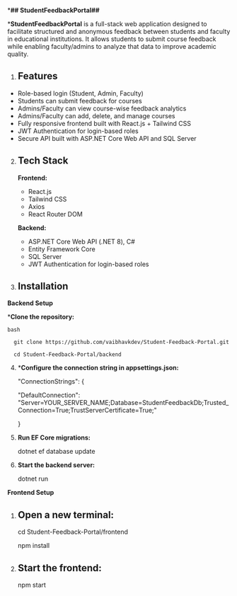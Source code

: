 ***## StudentFeedbackPortal##**

***StudentFeedbackPortal** is a full-stack web application designed to facilitate structured and anonymous feedback between students and faculty in educational institutions. It allows students to submit course feedback while enabling faculty/admins to analyze that data to improve academic quality.

1. ## Features
- Role-based login (Student, Admin, Faculty)
- Students can submit feedback for courses
- Admins/Faculty can view course-wise feedback analytics
- Admins/Faculty can add, delete, and manage courses
- Fully responsive frontend built with React.js + Tailwind CSS
- JWT Authentication for login-based roles
- Secure API built with ASP.NET Core Web API and SQL Server

2. ## Tech Stack
   **Frontend:**
      - React.js
      - Tailwind CSS
      - Axios
      - React Router DOM

   **Backend:**
      - ASP.NET Core Web API (.NET 8), C#
      - Entity Framework Core
      - SQL Server
      - JWT Authentication for login-based roles

3. ## Installation
**Backend Setup**
   
   ***Clone the repository:**
    
    bash
      
      git clone https://github.com/vaibhavkdev/Student-Feedback-Portal.git
     
      cd Student-Feedback-Portal/backend

4. ***Configure the connection string in appsettings.json:**

    "ConnectionStrings":
      {

      "DefaultConnection": "Server=YOUR_SERVER_NAME;Database=StudentFeedbackDb;Trusted_Connection=True;TrustServerCertificate=True;"

      }

6. **Run EF Core migrations:**

    dotnet ef database update

7. **Start the backend server:**

    dotnet run

**Frontend Setup**
1. ## Open a new terminal:

    cd Student-Feedback-Portal/frontend
  
    npm install

2. ## Start the frontend:

    npm start
